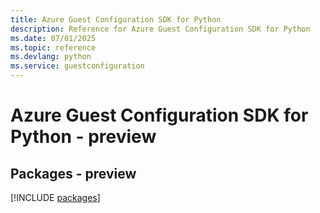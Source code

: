 ```yaml
---
title: Azure Guest Configuration SDK for Python
description: Reference for Azure Guest Configuration SDK for Python
ms.date: 07/01/2025
ms.topic: reference
ms.devlang: python
ms.service: guestconfiguration
---
```

# Azure Guest Configuration SDK for Python - preview
## Packages - preview
[!INCLUDE [packages](guest-configuration-index.md)]